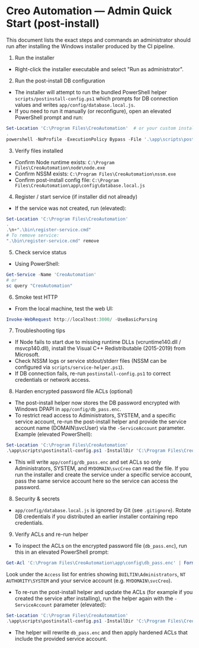 # Creo Automation — Admin Quick Start (post-install)

This document lists the exact steps and commands an administrator should run after installing the Windows installer produced by the CI pipeline.

1) Run the installer
 - Right-click the installer executable and select "Run as administrator".

2) Run the post-install DB configuration
 - The installer will attempt to run the bundled PowerShell helper `scripts/postinstall-config.ps1` which prompts for DB connection values and writes `app/config/database.local.js`.
 - If you need to run it manually (or reconfigure), open an elevated PowerShell prompt and run:

```powershell
Set-Location 'C:\Program Files\CreoAutomation'  # or your custom install dir
.
powershell -NoProfile -ExecutionPolicy Bypass -File '.\app\scripts\postinstall-config.ps1' '.\'
```

3) Verify files installed
 - Confirm Node runtime exists: `C:\Program Files\CreoAutomation\node\node.exe`
 - Confirm NSSM exists: `C:\Program Files\CreoAutomation\nssm.exe`
 - Confirm post-install config file: `C:\Program Files\CreoAutomation\app\config\database.local.js`

4) Register / start service (if installer did not already)
 - If the service was not created, run (elevated):

```powershell
Set-Location 'C:\Program Files\CreoAutomation'
.
.\n+".\bin\register-service.cmd"
# To remove service:
".\bin\register-service.cmd" remove
```

5) Check service status
 - Using PowerShell:

```powershell
Get-Service -Name 'CreoAutomation'
# or
sc query "CreoAutomation"
```

6) Smoke test HTTP
 - From the local machine, test the web UI:

```powershell
Invoke-WebRequest http://localhost:3000/ -UseBasicParsing
```

7) Troubleshooting tips
 - If Node fails to start due to missing runtime DLLs (vcruntime140.dll / msvcp140.dll), install the Visual C++ Redistributable (2015-2019) from Microsoft.
 - Check NSSM logs or service stdout/stderr files (NSSM can be configured via `scripts/service-helper.ps1`).
 - If DB connection fails, re-run `postinstall-config.ps1` to correct credentials or network access.

8) Harden encrypted password file ACLs (optional)
 - The post-install helper now stores the DB password encrypted with Windows DPAPI in `app/config/db_pass.enc`.
 - To restrict read access to Administrators, SYSTEM, and a specific service account, re-run the post-install helper and provide the service account name (DOMAIN\svcUser) via the `-ServiceAccount` parameter. Example (elevated PowerShell):

```powershell
Set-Location 'C:\Program Files\CreoAutomation'
.\app\scripts\postinstall-config.ps1 -InstallDir 'C:\Program Files\CreoAutomation' -Host db.example.com -Port 3306 -Name saidb -User doadmin -Password 'secret' -Ssl -ServiceAccount 'MYDOMAIN\svcCreo'
```

 - This will write `app/config/db_pass.enc` and set ACLs so only Administrators, SYSTEM, and `MYDOMAIN\svcCreo` can read the file. If you run the installer and create the service under a specific service account, pass the same service account here so the service can access the password.

8) Security & secrets
 - `app/config/database.local.js` is ignored by Git (see `.gitignore`). Rotate DB credentials if you distributed an earlier installer containing repo credentials.

9) Verify ACLs and re-run helper

 - To inspect the ACLs on the encrypted password file (`db_pass.enc`), run this in an elevated PowerShell prompt:

```powershell
Get-Acl 'C:\Program Files\CreoAutomation\app\config\db_pass.enc' | Format-List -Property *
```

Look under the `Access` list for entries showing `BUILTIN\Administrators`, `NT AUTHORITY\SYSTEM` and your service account (e.g. `MYDOMAIN\svcCreo`).

 - To re-run the post-install helper and update the ACLs (for example if you created the service after installing), run the helper again with the `-ServiceAccount` parameter (elevated):

```powershell
Set-Location 'C:\Program Files\CreoAutomation'
.\app\scripts\postinstall-config.ps1 -InstallDir 'C:\Program Files\CreoAutomation' -Host db.example.com -Port 3306 -Name saidb -User doadmin -Password 'secret' -Ssl -ServiceAccount 'MYDOMAIN\svcCreo'
```

 - The helper will rewrite `db_pass.enc` and then apply hardened ACLs that include the provided service account.
